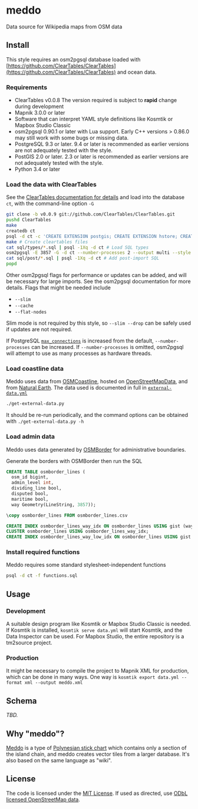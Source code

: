# meddo

Data source for Wikipedia maps from OSM data

## Install

This style requires an osm2pgsql database loaded with [https://github.com/ClearTables/ClearTables](https://github.com/ClearTables/ClearTables) and ocean data.

### Requirements

* ClearTables v0.0.8
  The version required is subject to **rapid** change during development
* Mapnik 3.0.0 or later
* Software that can interpret YAML style definitions like Kosmtik or Mapbox Studio Classic
* osm2pgsql 0.90.1 or later with Lua support. Early C++ versions > 0.86.0 may still work with some bugs or missing data.
* PostgreSQL 9.3 or later. 9.4 or later is recommended as earlier versions are not adequately tested with the style.
* PostGIS 2.0 or later. 2.3 or later is recommended as earlier versions are not adequately tested with the style.
* Python 3.4 or later

### Load the data with ClearTables

See the [ClearTables documentation for details](https://github.com/ClearTables/ClearTables#usage) and load into the database `ct`, with the command-line option `-G`

```sh
git clone -b v0.0.9 git://github.com/ClearTables/ClearTables.git
pushd ClearTables
make
createdb ct
psql -d ct -c 'CREATE EXTENSION postgis; CREATE EXTENSION hstore; CREATE EXTENSION unaccent; CREATE EXTENSION fuzzystrmatch;'
make # Create cleartables files
cat sql/types/*.sql | psql -1Xq -d ct # Load SQL types
osm2pgsql -E 3857 -G -d ct --number-processes 2 --output multi --style cleartables.json ~/path/to/extract # Load OSM data
cat sql/post/*.sql | psql -1Xq -d ct # Add post-import SQL
popd
```

Other osm2pgsql flags for performance or updates can be added, and will be necessary for large imports. See the osm2pgsql documentation for more details.
Flags that might be needed include
- `--slim`
- `--cache`
- `--flat-nodes`

Slim mode is not required by this style, so ``--slim --drop`` can be safely used if updates are not required.

If PostgreSQL [`max_connections`](http://www.postgresql.org/docs/9.3/static/runtime-config-connection.html#RUNTIME-CONFIG-CONNECTION-SETTINGS)
is increased from the default, `--number-processes` can be increased. If `--number-processes` is omitted, osm2pgsql will
attempt to use as many processes as hardware threads.

### Load coastline data

Meddo uses data from [OSMCoastline](https://github.com/osmcode/osmcoastline), hosted on [OpenStreetMapData](http://openstreetmapdata.com/), and from [Natural Earth](http://www.naturalearthdata.com/). The data used is documented in full in [`external-data.yml`](external-data.yml)

```sh
./get-external-data.py
```

It should be re-run periodically, and the command options can be obtained with `./get-external-data.py -h`

### Load admin data
Meddo uses data generated by [OSMBorder](https://github.com/pnorman/osmborder) for administrative boundaries.

Generate the borders with OSMBorder then run the SQL

```sql
CREATE TABLE osmborder_lines (
  osm_id bigint,
  admin_level int,
  dividing_line bool,
  disputed bool,
  maritime bool,
  way Geometry(LineString, 3857));

\copy osmborder_lines FROM osmborder_lines.csv

CREATE INDEX osmborder_lines_way_idx ON osmborder_lines USING gist (way) WITH (fillfactor=100);
CLUSTER osmborder_lines USING osmborder_lines_way_idx;
CREATE INDEX osmborder_lines_way_low_idx ON osmborder_lines USING gist (way) WITH (fillfactor=100) WHERE admin_level <= 4;
```

### Install required functions

Meddo requires some standard stylesheet-independent functions

```sh
psql -d ct -f functions.sql
```

## Usage

### Development

A suitable design program like Kosmtik or Mapbox Studio Classic is needed. If Kosmtik is installed, `kosmtik serve data.yml` will start Kosmtik, and the Data Inspector can be used. For Mapbox Studio, the entire repository is a tm2source project.

### Production

It might be necessary to compile the project to Mapnik XML for production, which can be done in many ways. One way is `kosmtik export data.yml --format xml --output meddo.xml`

## Schema

*TBD.*

## Why "meddo"?

[Meddo](https://en.wikipedia.org/wiki/Marshall_Islands_stick_chart#Meddo_charts) is a type of [Polynesian stick chart](https://en.wikipedia.org/wiki/Marshall_Islands_stick_chart) which contains only a section of the island chain, and meddo creates vector tiles from a larger database. It's also based on the same language as "wiki".

## License

The code is licensed under the [MIT License](LICENSE). If used as directed, use [ODbL licensed OpenStreetMap data](https://www.openstreetmap.org/copyright).
